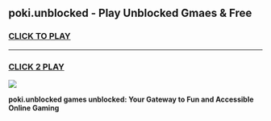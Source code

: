 
## poki.unblocked - Play Unblocked Gmaes & Free
<h3>
<a href="https://news.freeplayer.one?title=poki.unblocked&ref=16F">CLICK TO PLAY</a></h3>
<hr>

<h3>
<a href="https://news.freeplayer.one?title=poki.unblocked&ref=16F">CLICK 2 PLAY</a>
  
</h3>

<a href="https://news.freeplayer.one?title=poki.unblocked&ref=16F/"><img src="https://clearcache.store/games.png"></a>


**poki.unblocked games unblocked: Your Gateway to Fun and Accessible Online Gaming**
